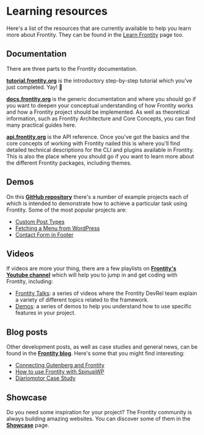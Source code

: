 # Learning resources

Here's a list of the resources that are currently available to help you learn more about Frontity. They can be found in the [Learn Frontity](https://frontity.org/learn/) page too.

## Documentation

There are three parts to the Frontity documentation.

**[tutorial.frontity.org](https://tutorial.frontity.org/)** is the introductory step-by-step tutorial which you've just completed. Yay! 🙌

**[docs.frontity.org](https://docs.frontity.org/)** is the generic documentation and where you should go if you want to deepen your conceptual understanding of how Frontity works and how a Frontity project should be implemented. As well as theoretical information, such as Frontity Architecture and Core Concepts, you can find many practical guides here.

**[api.frontity.org](https://api.frontity.org/)** is the API reference. Once you've got the basics and the core concepts of working with Frontity nailed this is where you'll find detailed technical descriptions for the CLI and plugins available in Frontity. This is also the place where you should go if you want to learn more about the different Frontity packages, including themes.

## Demos

On this [**GitHub repository**](https://github.com/frontity-demos/frontity-examples) there's a number of example projects each of which is intended to demonstrate how to achieve a particular task using Frontity. Some of the most popular projects are:

- [Custom Post Types](https://github.com/frontity-demos/frontity-examples/blob/master/custom-post-types/README.md)
- [Fetching a Menu from WordPress](https://github.com/frontity-demos/frontity-examples/blob/master/fetch-menu-from-wp/README.md)
- [Contact Form in Footer](https://github.com/frontity-demos/frontity-examples/blob/master/contact-form/README.md)

## Videos

If videos are more your thing, there are a few playlists on [**Frontity's Youtube channel**](https://www.youtube.com/c/Frontity/) which will help you to jump in and get coding with Frontity, including:

- [Frontity Talks](https://youtube.com/playlist?list=PLC9teX20GdrTBeOzSwE-bFW-MbBEUwowS): a series of videos where the Frontity DevRel team explain a variety of different topics related to the framework.
- [Demos](https://youtube.com/playlist?list=PLC9teX20GdrSWiQ5wOzDnLySxC66yz3yg): a series of demos to help you understand how to use specific features in your project.

## Blog posts

Other development posts, as well as case studies and general news, can be found in the [**Frontity blog**](https://frontity.org/blog/). Here's some that you might find interesting:

- [Connecting Gutenberg and Frontity](https://frontity.org/blog/connecting-gutenberg-and-frontity/)
- [How to use Frontity with SpinupWP](https://frontity.org/blog/how-to-use-frontity-with-spinupwp/)
- [Diariomotor Case Study](https://frontity.org/blog/diariomotor-case-study/)

## Showcase

Do you need some inspiration for your project? The Frontity community is always building amazing websites. You can discover some of them in the [**Showcase**](https://frontity.org/showcase/) page.
